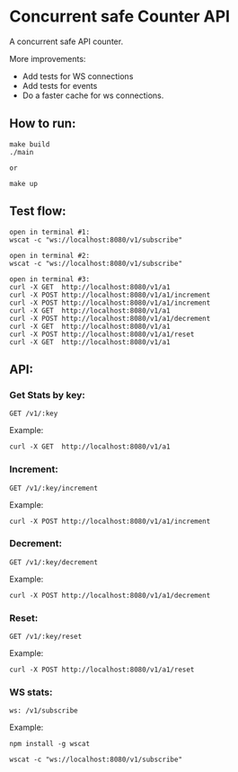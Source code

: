 # Concurrent safe Counter API

A concurrent safe API counter.

More improvements:
* Add tests for WS connections
* Add tests for events
* Do a faster cache for ws connections.


## How to run:
```
make build
./main

or 

make up
```

## Test flow:
```
open in terminal #1:
wscat -c "ws://localhost:8080/v1/subscribe"

open in terminal #2:
wscat -c "ws://localhost:8080/v1/subscribe"

open in terminal #3:
curl -X GET  http://localhost:8080/v1/a1
curl -X POST http://localhost:8080/v1/a1/increment
curl -X POST http://localhost:8080/v1/a1/increment
curl -X GET  http://localhost:8080/v1/a1
curl -X POST http://localhost:8080/v1/a1/decrement
curl -X GET  http://localhost:8080/v1/a1
curl -X POST http://localhost:8080/v1/a1/reset
curl -X GET  http://localhost:8080/v1/a1
```

## API:

### Get Stats by key:
```
GET /v1/:key
```
Example:
```
curl -X GET  http://localhost:8080/v1/a1
```

### Increment:
```
GET /v1/:key/increment
```
Example:
```
curl -X POST http://localhost:8080/v1/a1/increment
```

### Decrement:
```
GET /v1/:key/decrement
```
Example:
```
curl -X POST http://localhost:8080/v1/a1/decrement
```

### Reset:
```
GET /v1/:key/reset
```
Example:
```
curl -X POST http://localhost:8080/v1/a1/reset
```

### WS stats:
```
ws: /v1/subscribe
```
Example:
```
npm install -g wscat

wscat -c "ws://localhost:8080/v1/subscribe"
```